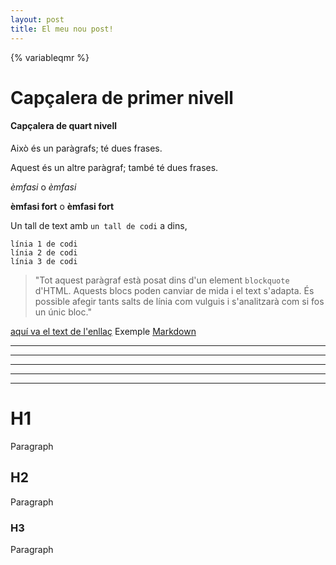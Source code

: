 ```yaml
---
layout: post
title: El meu nou post!
---
```


{% variableqmr %}

# Capçalera de primer nivell

#### Capçalera de quart nivell

Això és un paràgrafs; té dues frases.

Aquest és un altre paràgraf; també té
dues frases.

*èmfasi* o _èmfasi_

**èmfasi fort** o __èmfasi fort__ 

Un tall de text amb `un tall de codi` a dins,

    línia 1 de codi
    línia 2 de codi
    línia 3 de codi
    
> "Tot aquest paràgraf està posat dins d'un element `blockquote` d'HTML.
Aquests blocs poden canviar de mida i el text s'adapta.  És possible afegir
tants salts de línia com vulguis i s'analitzarà com si fos
un únic bloc."

[aquí va el text de l'enllaç](i.aquí.la.adreça)
Exemple [Markdown](http://ca.wikipedia.com/wiki/Markdown)

* * *
***
*****
- - -
---------------------------------------

# H1

Paragraph

## H2

Paragraph

### H3

Paragraph

